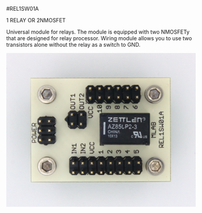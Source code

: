 <!--- PrjInfo ---> <!--- Please remove this line after manually editing --->
<!--- 00a56be08b96043df9e37d6aff7b6990 --->
<!--- Created:20170112-18:22: ---> 
<!--- Author:Mlab: ---> 
<!--- AuthorEmail:mlab@mlab.cz: ---> 
<!--- Tags:imported: ---> 
<!--- Ust:http://www.ust.cz/shop/product_info.php?cPath=22_54&products_id=233&osCsid=nd8783lqmlq7t98fbhdjvv8vv2: ---> 
<!--- Name:REL1SW01A: --->
#REL1SW01A 
<!--- LongName --->
1 RELAY OR 2NMOSFET
<!--- ELongName ---> 

<!--- Lead --->
Universal module for relays. The module is equipped with two NMOSFETy that are designed for relay processor. Wiring module allows you to use two transistors alone without the relay as a switch to GND.
<!--- ELead ---> 

![LeadImg](DOC/SRC/img/REL1SW01A_Top_Big.jpg) 


​
​
<!--- Description --->
<!--- EDescription --->
<!--- Content --->
<!--- EContent --->
            